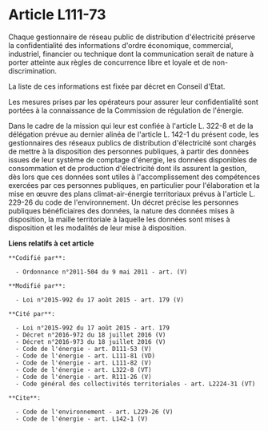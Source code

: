 # Article L111-73

Chaque gestionnaire de réseau public de distribution d'électricité préserve la confidentialité des informations d'ordre
économique, commercial, industriel, financier ou technique dont la communication serait de nature à porter atteinte aux
règles de concurrence libre et loyale et de non-discrimination. 

La liste de ces informations est fixée par décret en Conseil d'Etat. 

Les mesures prises par les opérateurs pour assurer leur confidentialité sont portées à la connaissance de la Commission de
régulation de l'énergie. 

Dans le cadre de la mission qui leur est confiée à l'article L. 322-8 et de la délégation prévue au dernier alinéa de
l'article L. 142-1 du présent code, les gestionnaires des réseaux publics de distribution d'électricité sont chargés de
mettre à la disposition des personnes publiques, à partir des données issues de leur système de comptage d'énergie, les
données disponibles de consommation et de production d'électricité dont ils assurent la gestion, dès lors que ces données
sont utiles à l'accomplissement des compétences exercées par ces personnes publiques, en particulier pour l'élaboration et la
mise en œuvre des plans climat-air-énergie territoriaux prévus à l'article L. 229-26 du code de l'environnement. Un décret
précise les personnes publiques bénéficiaires des données, la nature des données mises à disposition, la maille territoriale
à laquelle les données sont mises à disposition et les modalités de leur mise à disposition.

**Liens relatifs à cet article**

	**Codifié par**:

	  - Ordonnance n°2011-504 du 9 mai 2011 - art. (V)

	**Modifié par**:

	  - Loi n°2015-992 du 17 août 2015 - art. 179 (V)

	**Cité par**:

	  - Loi n°2015-992 du 17 août 2015 - art. 179
	  - Décret n°2016-972 du 18 juillet 2016 (V)
	  - Décret n°2016-973 du 18 juillet 2016 (V)
	  - Code de l'énergie - art. D111-53 (V)
	  - Code de l'énergie - art. L111-81 (VD)
	  - Code de l'énergie - art. L111-82 (V)
	  - Code de l'énergie - art. L322-8 (VT)
	  - Code de l'énergie - art. R111-26 (V)
	  - Code général des collectivités territoriales - art. L2224-31 (VT)

	**Cite**:

	  - Code de l'environnement - art. L229-26 (V)
	  - Code de l'énergie - art. L142-1 (V)
